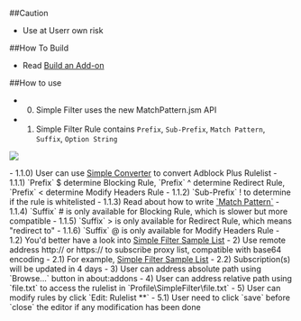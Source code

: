 ##Caution

- Use at Userr own risk

##How To Build

- Read <a href="https://goo.gl/NZlNRH">Build an Add-on</a>

##How to use

- 0) Simple Filter uses the new MatchPattern.jsm API
- 1) Simple Filter Rule contains `Prefix`, `Sub-Prefix`, `Match Pattern`, `Suffix`, `Option String`
<p><img src="http://i66.tinypic.com/ztgdcn.png"></p>
    - 1.1.0) User can use <a href="https://goo.gl/vt6Jj4">Simple Converter</a> to convert Adblock Plus Rulelist
    - 1.1.1) `Prefix` $  determine Blocking Rule, `Prefix` ^ determine Redirect Rule, `Prefix` < determine Modify Headers Rule
    - 1.1.2) `Sub-Prefix` ! to determine if the rule is whitelisted
    - 1.1.3) Read about how to write <a href="https://goo.gl/sZzTgN">`Match Pattern`</a>
    - 1.1.4) `Suffix` # is only available for Blocking Rule, which is slower but more compatible
    - 1.1.5) `Suffix` > is only available for Redirect Rule, which means "redirect to"
    - 1.1.6) `Suffix` @ is only available for Modify Headers Rule
  - 1.2) You'd better have a look into <a href="https://goo.gl/veiWJZ">Simple Filter Sample List</a>
- 2) Use remote address http:// or https:// to subscribe proxy list, compatible with base64 encoding
  - 2.1) For example, <a href="https://goo.gl/veiWJZ">Simple Filter Sample List</a>
  - 2.2) Subscription(s) will be updated in 4 days
- 3) User can address absolute path using `Browse...` button in about:addons
- 4) User can address relative path using `file.txt` to access the rulelist in `Profile\SimpleFilter\file.txt`
- 5) User can modify rules by click `Edit: Rulelist **`
  - 5.1) User need to click `save` before `close` the editor if any modification has been done

